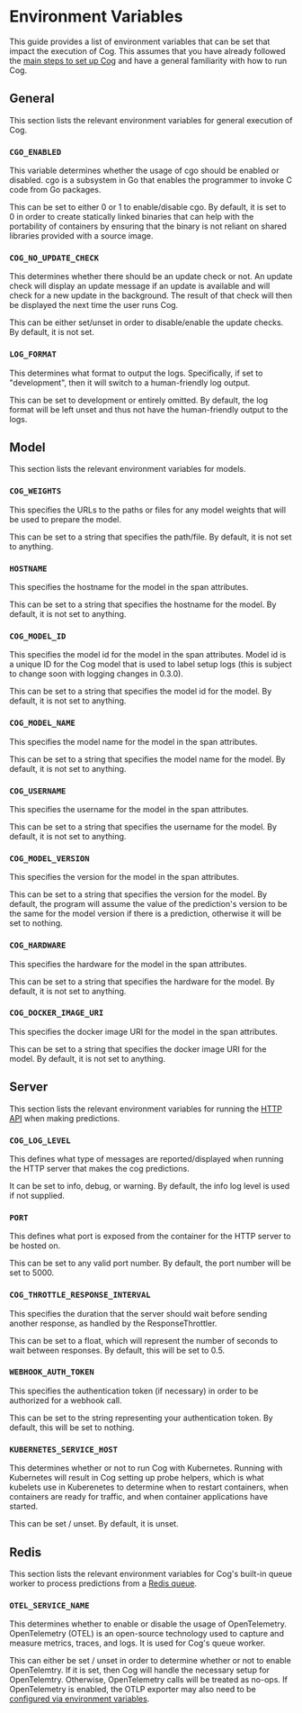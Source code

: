 # Environment Variables

This guide provides a list of environment variables that can be set that impact the execution of Cog. This assumes that you have already followed the [main steps to set up Cog](https://github.com/replicate/cog/blob/main/docs/getting-started.md) and have a general familiarity with how to run Cog.


## General

This section lists the relevant environment variables for general execution of Cog.

### `CGO_ENABLED`
This variable determines whether the usage of cgo should be enabled or disabled. cgo is a subsystem in Go that enables the programmer to invoke C code from Go packages.

This can be set to either 0 or 1 to enable/disable cgo. By default, it is set to 0 in order to create statically linked binaries that can help with the portability of containers by ensuring that the binary is not reliant on shared libraries provided with a source image.

### `COG_NO_UPDATE_CHECK`
This determines whether there should be an update check or not. An update check will display an update message if an update is available and will check for a new update in the background. The result of that check will then be displayed the next time the user runs Cog.

This can be either set/unset in order to disable/enable the update checks. By default, it is not set.

### `LOG_FORMAT`
This determines what format to output the logs. Specifically, if set to "development", then it will switch to a human-friendly log output.

This can be set to development or entirely omitted. By default, the log format will be left unset and thus not have the human-friendly output to the logs.


## Model

This section lists the relevant environment variables for models.

### `COG_WEIGHTS`
This specifies the URLs to the paths or files for any model weights that will be used to prepare the model.

This can be set to a string that specifies the path/file. By default, it is not set to anything.

### `HOSTNAME`
This specifies the hostname for the model in the span attributes.

This can be set to a string that specifies the hostname for the model. By default, it is not set to anything.

### `COG_MODEL_ID`
This specifies the model id for the model in the span attributes. Model id is a unique ID for the Cog model that is used to label setup logs (this is subject to change soon with logging changes in 0.3.0).

This can be set to a string that specifies the model id for the model. By default, it is not set to anything.

### `COG_MODEL_NAME`
This specifies the model name for the model in the span attributes.

This can be set to a string that specifies the model name for the model. By default, it is not set to anything.

### `COG_USERNAME`
This specifies the username for the model in the span attributes.

This can be set to a string that specifies the username for the model. By default, it is not set to anything.

### `COG_MODEL_VERSION`
This specifies the version for the model in the span attributes.

This can be set to a string that specifies the version for the model. By default, the program will assume the value of the prediction's version to be the same for the model version if there is a prediction, otherwise it will be set to nothing.

### `COG_HARDWARE`
This specifies the hardware for the model in the span attributes.

This can be set to a string that specifies the hardware for the model. By default, it is not set to anything.

### `COG_DOCKER_IMAGE_URI`
This specifies the docker image URI for the model in the span attributes.

This can be set to a string that specifies the docker image URI for the model. By default, it is not set to anything.


## Server

This section lists the relevant environment variables for running the [HTTP API](https://github.com/replicate/cog/blob/main/docs/http.md) when making predictions.

### `COG_LOG_LEVEL`
This defines what type of messages are reported/displayed when running the HTTP server that makes the cog predictions.

It can be set to info, debug, or warning. By default, the info log level is used if not supplied.

### `PORT`
This defines what port is exposed from the container for the HTTP server to be hosted on.

This can be set to any valid port number. By default, the port number will be set to 5000.

### `COG_THROTTLE_RESPONSE_INTERVAL`
This specifies the duration that the server should wait before sending another response, as handled by the ResponseThrottler.

This can be set to a float, which will represent the number of seconds to wait between responses. By default, this will be set to 0.5.

### `WEBHOOK_AUTH_TOKEN`
This specifies the authentication token (if necessary) in order to be authorized for a webhook call.

This can be set to the string representing your authentication token. By default, this will be set to nothing.

### `KUBERNETES_SERVICE_HOST`
This determines whether or not to run Cog with Kubernetes. Running with Kubernetes will result in Cog setting up probe helpers, which is what kubelets use in Kuberenetes to determine when to restart containers, when containers are ready for traffic, and when container applications have started.

This can be set / unset. By default, it is unset.


## Redis

This section lists the relevant environment variables for Cog's built-in queue worker to process predictions from a [Redis queue](https://github.com/replicate/cog/blob/c896373a0ced5416552871751f028452249fb9c2/docs/redis.md).

### `OTEL_SERVICE_NAME`
This determines whether to enable or disable the usage of OpenTelemetry. OpenTelemetry (OTEL) is an open-source technology used to capture and measure metrics, traces, and logs. It is used for Cog's queue worker.

This can either be set / unset in order to determine whether or not to enable OpenTelemtry. If it is set, then Cog will handle the necessary setup for OpenTelemtry. Otherwise, OpenTelemetry calls will be treated as no-ops. If OpenTelemetry is enabled, the OTLP exporter may also need to be [configured via environment variables](https://opentelemetry-python.readthedocs.io/en/latest/sdk/environment_variables.html).
